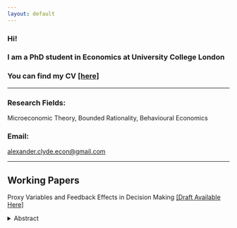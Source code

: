 ```yaml
---
layout: default
---
```


### Hi!
### I am a PhD student in Economics at University College London
### You can find my CV [[here]](Documents/Alexander_Clyde_CV.pdf)

* * *

### **Research Fields:**
 
Microeconomic Theory, Bounded Rationality, Behavioural Economics

### **Email:** 

alexander.clyde.econ@gmail.com

* * *

## **Working Papers**

Proxy Variables and Feedback Effects in Decision Making [[Draft Available Here]](Documents/Proxy_Variables_in_Equilibrium.pdf)
<details align="justify">
<summary>Abstract</summary>
<br>
When using data, often an analyst only has access to proxies or measurements of the true variables of interest. I propose a framework that models economic decision makers as ‘flawed statisticians’ who assume potentially noisy proxy variables are perfectly measured. Due to feedback from the decision maker’s choices to the distribution over variables, a notion of equilibrium is required to close the model. I illustrate the concept with applications to policing/crime and market entry. In these examples, we see that very small imperfections in the proxy variable can lead to large distortions in beliefs. I characterize all strategies that can arise as equilibria when measurement is arbitrarily close to perfect.
</details>

